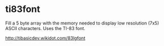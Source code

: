 # ti83font

Fill a 5 byte array with the memory needed to display low resolution (7x5) ASCII characters. Uses the TI-83 font.

http://tibasicdev.wikidot.com/83lgfont
